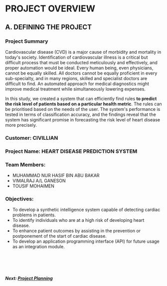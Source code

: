 # PROJECT OVERVIEW

## A. DEFINING THE PROJECT
###  Project Summary

Cardiovascular disease (CVD) is a major cause of morbidity and mortality in today's society. Identification of cardiovascular illness is a critical but difficult process that must be conducted meticulously and effectively, and proper automation would be ideal. Every human being, even physicians, cannot be equally skilled. All doctors cannot be equally proficient in every sub-specialty, and in many regions, skilled and specialist doctors are difficult to find. An automated approach for medical diagnostics might improve medical treatment while simultaneously lowering expenses.

In this study, we created a system that can efficiently find rules **to predict the risk level of patients based on a particular health metric**. The rules can be prioritised based on the needs of the user. The system's performance is tested in terms of classification accuracy, and the findings reveal that the system has significant promise in forecasting the risk level of heart disease more precisely.

###  Customer: CIVILLIAN 

### Project Name: HEART DISEASE PREDICTION SYSTEM

### Team Members: 
+ MUHAMMAD NUR HASIF BIN ABU BAKAR
+ VIMALRAJ A/L GANESON
+ TOUSIF MOHAIMEN

### Objectives:
+ To develop a synthetic intelligence system capable of detecting cardiac problems in patients.
+ To identify individuals who are at a high risk of developing heart disease.
+ To enhance patient outcomes by assisting in the prevention or postponement of the start of cardiac disease.
+ To develop an application programming interface (API) for future usage as an integration module.

<br><br><br>
##### Next: [Project Planning](B-PROJECT_PLANNING.md)
